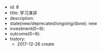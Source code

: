 - id: 8
- title: 学习演讲
- description:
- state(new/deprecated/ongoing/done): new
- investment(0~9):
- outcome(0~9):
- history:
  - 2017-12-26 create